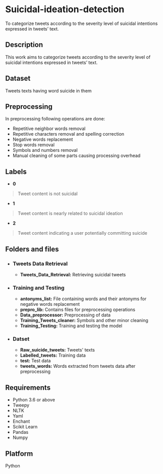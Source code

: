 # Suicidal-ideation-detection
To categorize tweets according to the severity level of suicidal intentions expressed in tweets’ text.

## Description
This work aims to categorize tweets according to the severity level of suicidal intentions expressed in tweets’ text.

## Dataset
Tweets texts having word suicide in them
	
## Preprocessing
In preprocessing following operations are done:
- Repetitive neighbor words removal
- Repetitive characters removal and spelling correction
- Negative words replacement
- Stop words removal
- Symbols and numbers removal
- Manual cleaning of some parts causing processing overhead

## Labels
- **0**
> Tweet content is not suicidal
- **1**
> Tweet content is nearly related to suicidal ideation
- **2**
> Tweet content indicating a user potentially committing suicide

## Folders and files
  - ### Tweets Data Retrieval
       - **Tweets_Data_Retrieval:** Retrieving suicidal tweets  
  - ### Training and Testing
       - **antonyms_list:** File containing words and their antonyms for negative words replacement
       - **prepro_lib:** Contains files for preprocessing operations
       - **Data_preprocessor:** Preprocessing of data
       - **Training_Tweets_cleaner:** Symbols and other minor cleaning
       - **Training_Testing:** Training and testing the model
  - ### Datset
       - **Raw_suicide_tweets:** Tweets' texts
       - **Labelled_tweets:** Training data
       - **test:** Test data
       - **tweets_words:** Words extracted from tweets data after preprocessing

## Requirements
- Python 3.6 or above
- Tweepy
- NLTK
- Yaml
- Enchant
- Scikit Learn
- Pandas
- Numpy

## Platform
Python
